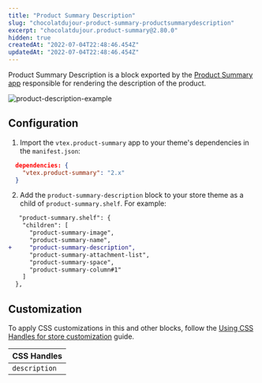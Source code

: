 ```yaml
---
title: "Product Summary Description"
slug: "chocolatdujour-product-summary-productsummarydescription"
excerpt: "chocolatdujour.product-summary@2.80.0"
hidden: true
createdAt: "2022-07-04T22:48:46.454Z"
updatedAt: "2022-07-04T22:48:46.454Z"
---
```

Product Summary Description is a block exported by the [Product Summary app](https://developers.vtex.com/vtex-developer-docs/docs/vtex-product-summary) responsible for rendering the description of the product.

![product-description-example](https://user-images.githubusercontent.com/67270558/156373901-36a7a33d-9b32-4e0d-8798-ee4ddd01982d.png)
## Configuration

1. Import the `vtex.product-summary` app to your theme's dependencies in the `manifest.json`:

```json
  dependencies: {
    "vtex.product-summary": "2.x"
  }
```

2. Add the `product-summary-description` block to your store theme as a child of `product-summary.shelf`. For example:

```diff
   "product-summary.shelf": {
    "children": [
      "product-summary-image",
      "product-summary-name",
+     "product-summary-description",
      "product-summary-attachment-list",
      "product-summary-space",
      "product-summary-column#1"
    ]
  },
```

## Customization

To apply CSS customizations in this and other blocks, follow the [Using CSS Handles for store customization](https://developers.vtex.com/vtex-developer-docs/docs/vtex-io-documentation-using-css-handles-for-store-customization) guide.

| CSS Handles        |
| ------------------ |
| `description` |